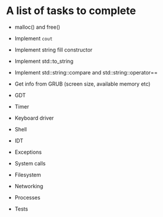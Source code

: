 # A list of tasks to complete

- malloc() and free()

- Implement `cout`

- Implement string fill constructor
- Implement std::to_string
- Implement std::string::compare and std::string::operator==

- Get info from GRUB (screen size, available memory etc)
- GDT
- Timer
- Keyboard driver
- Shell
- IDT
- Exceptions
- System calls
- Filesystem
- Networking
- Processes
- Tests
